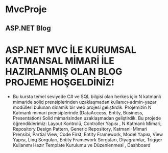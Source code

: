 # MvcProje
## ASP.NET Blog

# ASP.NET MVC İLE KURUMSAL KATMANSAL MİMARİ İLE HAZIRLANMIŞ OLAN BLOG PROJEME HOŞGELDİNİZ!
- Bu kursta temel seviyede C# ve SQL bilgisi olan herkes için N katmanlı mimaride solid prensiplerinden uzaklaşmadan kullanıcı-admin-yazar modülleri bulunan dinamik bir web projesi geliştirdik.
Projemizin N Katmanlı mimari prensiplerinde (DataAccess, Entity, Business, Presentation) Solid mimarisinden uzaklaşmadan geliştirdik.
Bu projede öğrendiklerimiz:
Layout Kontrolü, Controller Yapısı , N Katmanlı Mimari, Repository Design Pattern, Generic Repository, Katmanlı Mimari Prensibi, Partial View,
Code First, Entity Framework,  Model Yapısı, View Yapısı,  Linq Sorguları, Entity Framework Sorguları, Diyagramlar, Trigger Kullanımı
Hazır Template Kurulumu ve Düzenlenmesi , Dashboard

